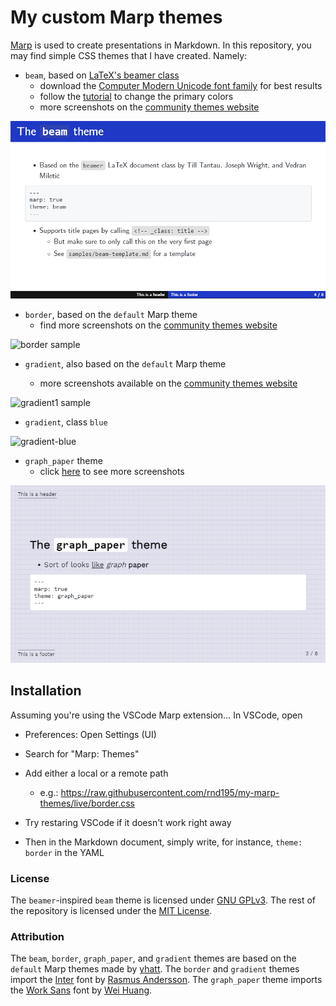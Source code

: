 # My custom Marp themes

[Marp](https://marp.app/) is used to create presentations in Markdown. In this repository, you may find simple CSS themes that I have created. Namely:

- `beam`, based on [LaTeX's beamer class](https://github.com/josephwright/beamer)
  - download the [Computer Modern Unicode font family](https://ctan.org/pkg/cm-unicode?lang=en) for best results
  - follow the [tutorial](how-to/beam_custom.md) to change the primary colors
  - more screenshots on the [community themes website](https://rnd195.github.io/marp-community-themes/theme/beam.html)

![beam sample](./samples/beam.png)

- `border`, based on the `default` Marp theme
  - find more screenshots on the [community themes website](https://rnd195.github.io/marp-community-themes/theme/border.html)


![border sample](./samples/border.png)


- `gradient`, also based on the `default` Marp theme

  - more screenshots available on the [community themes website](https://rnd195.github.io/marp-community-themes/theme/gradient.html)


![gradient1 sample](./samples/gradient.png)

- `gradient`, class `blue`

![gradient-blue](samples/gradient-blue.png)

- `graph_paper` theme
  - click [here](https://rnd195.github.io/marp-community-themes/theme/graph_paper.html) to see more screenshots

![graph_paper](samples/graph_paper.png)



## Installation

Assuming you're using the VSCode Marp extension… In VSCode, open

- Preferences: Open Settings (UI)
- Search for "Marp: Themes"
- Add either a local or a remote path
  - e.g.: https://raw.githubusercontent.com/rnd195/my-marp-themes/live/border.css
- Try restaring VSCode if it doesn't work right away

- Then in the Markdown document, simply write, for instance, `theme: border` in the YAML



### License

The `beamer`-inspired `beam` theme is licensed under [GNU GPLv3](https://github.com/rnd195/my-marp-themes/blob/main/LICENSE_beamer). The rest of the repository is licensed under the [MIT License](https://github.com/rnd195/my-marp-themes/blob/main/LICENSE).



### Attribution

The `beam`, `border`, `graph_paper`, and `gradient` themes are based on the `default` Marp themes made by [yhatt](https://github.com/marp-team/marp-core/tree/main/themes). The `border` and `gradient` themes import the [Inter](https://fonts.google.com/specimen/Inter) font by [Rasmus Andersson](https://rsms.me/). The `graph_paper` theme imports the [Work Sans](https://github.com/weiweihuanghuang/Work-Sans) font by [Wei Huang](https://github.com/weiweihuanghuang).

